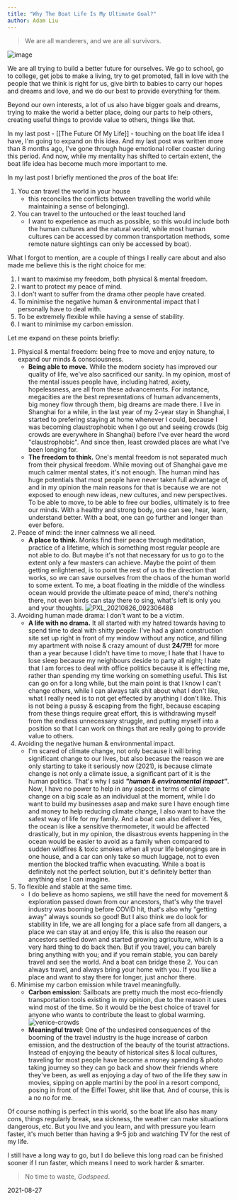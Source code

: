 ```yaml
---
title: "Why The Boat Life Is My Ultimate Goal?"
author: Adam Liu
---
```


> We are all wanderers, and we are all survivors.

![image](https://source.unsplash.com/DKix6Un55mw/1600x900)

We are all trying to build a better future for ourselves. We go to school, go to college, get jobs to make a living, try to get promoted, fall in love with the people that we think is right for us, give birth to babies to carry our hopes and dreams and love, and we do our best to provide everything for them.

Beyond our own interests, a lot of us also have bigger goals and dreams, trying to make the world a better place, doing our parts to help others, creating useful things to provide value to others, things like that.

In my last post - [[The Future Of My Life]] - touching on the boat life idea I have, I'm going to expand on this idea. And my last post was written more than 8 months ago, I've gone through huge emotional roller coaster during this period. And now, while my mentality has shifted to certain extent, the boat life idea has become much more important to me.

In my last post I briefly mentioned the *pro*s of the boat life:

1. You can travel the world in your house
   - this reconciles the conflicts between travelling the world while maintaining a sense of belonging).
2. You can travel to the untouched or the least touched land
   - I want to experience as much as possible, so this would include both the human cultures and the natural world, while most human cultures can be accessed by common transportation methods, some remote nature sightings can only be accessed by boat).

What I forgot to mention, are a couple of things I really care about and also made me believe this is the right choice for me:

1. I want to maximise my freedom, both physical & mental freedom.
2. I want to protect my peace of mind.
3. I don't want to suffer from the drama other people have created.
4. To minimise the negative human & environmental impact that I personally have to deal with.
5. To be extremely flexible while having a sense of stability.
6. I want to minimise my carbon emission.

Let me expand on these points briefly:

1. Physical & mental freedom: being free to move and enjoy nature, to expand our minds & consciousness.
   - **Being able to move.** While the modern society has improved our quality of life, we've also sacrificed our sanity. In my opinion, most of the mental issues people have, including hatred, axiety, hopelessness, are all from these advancements. For instance, megacities are the best representations of human advancements, big money flow through them, big dreams are made there. I live in Shanghai for a while, in the last year of my 2-year stay in Shanghai, I started to prefering staying at home whenever I could, because I was becoming claustrophobic when I go out and seeing crowds (big crowds are everywhere in Shanghai) before I've ever heard the word "claustrophobic". And since then, least crowded places are what I've been longing for.
   - **The freedom to think.** One's mental freedom is not separated much from their physical freedom. While moving out of Shanghai gave me much calmer mental states, it's not enough. The human mind has huge potentials that most people have never taken full advantage of, and in my opinion the main reasons for that is because we are not exposed to enough new ideas, new cultures, and new perspectives. To be able to move, to be able to free our bodies, ultimately is to free our minds. With a healthy and strong body, one can see, hear, learn, understand better. With a boat, one can go further and longer than ever before.
2. Peace of mind: the inner calmness we all need.
   - **A place to think.** Monks find their peace through meditation, practice of a lifetime, which is something most regular people are not able to do. But maybe it's not that necessary for us to go to the extent only a few masters can achieve. Maybe the point of them getting enlightened, is to point the rest of us to the direction that works, so we can save ourselves from the chaos of the human world to some extent. To me, a boat floating in the middle of the windless ocean would provide the ultimate peace of mind, there's nothing there, not even birds can stay there to sing, what's left is only you and your thoughts.
   ![PXL_20210826_092306488](https://user-images.githubusercontent.com/9758779/130938068-553991f6-40d2-49f4-9d46-3938f81ab3e3.jpg)
3. Avoiding human made drama: I don't want to be a victim.
   - **A life with no drama.** It all started with my hatred towards having to spend time to deal with shitty people: I've had a giant construction site set up right in front of my window without any notice, and filling my apartment with noise & crazy amount of dust **24/7!!!** for more than a year because I didn't have time to move; I hate that I have to lose sleep because my neighbours deside to party all night; I hate that I am forces to deal with office politics because it is effecting me, rather than spending my time working on something useful. This list can go on for a long while, but the main point is that I know I can't change others, while I can always talk shit about what I don't like, what I really need is to not get effected by anything I don't like. This is not being a pussy & escaping from the fight, because escaping from these things require great effort, this is withdrawing myself from the endless unnecessary struggle, and putting myself into a position so that I can work on things that are really going to provide value to others.
4. Avoiding the negative human & environmental impact.
   - I'm scared of climate change, not only because it will bring significant change to our lives, but also becasue the reason we are only starting to take it seriously now (2021), is because climate change is not only a climate issue, a significant part of it is the human politics. That's why I said ***"human & environmental impact"***. Now, I have no power to help in any aspect in terms of climate change on a big scale as an individual at the moment, while I do want to build my businesses asap and make sure I have enough time and money to help reducing climate change, I also want to have the safest way of life for my family. And a boat can also deliver it. Yes, the ocean is like a sensitive thermometer, it would be affected drastically, but in my opinion, the disastrous events happening in the ocean would be easier to avoid as a family when compared to sudden wildfires & toxic smokes when all your life belongings are in one house, and a car can only take so much luggage, not to even mention the blocked traffic when evacuating. While a boat is definitely not the perfect solution, but it's definitely better than anything else I can imagine.
5. To flexible and stable at the same time.
   - I do believe as homo sapiens, we still have the need for movement & exploration passed down from our ancestors, that's why the travel industry was booming before COVID hit, that's also why "getting away" always sounds so good! But I also think we do look for stability in life, we are all longing for a place safe from all dangers, a place we can stay at and enjoy life, this is also the reason our ancestors settled down and started growing agriculture, which is a very hard thing to do back then. But if you travel, you can barely bring anything with you; and if you remain stable, you can barely travel and see the world. And a boat can bridge these 2. You can always travel, and always bring your home with you. If you like a place and want to stay there for longer, just anchor there.
6. Minimise my carbon emission while travel meaningfully.
   - **Carbon emission**: Sailboats are pretty much the most eco-friendly transportation tools existing in my opinion, due to the reason it uses wind most of the time. So it would be the best choice of travel for anyone who wants to contribute the least to global warming.
   ![venice-crowds](https://user-images.githubusercontent.com/9758779/131056944-a0e61255-086b-436c-bfbf-2f7eeae526f5.png)
   - **Meaningful travel**: One of the undesired consequences of the booming of the travel industry is the huge increase of carbon emission, and the destruction of the beauty of the tourist attractions. Instead of enjoying the beauty of historical sites & local cultures, traveling for most people have become a money spending & photo taking journey so they can go back and show their friends where they've been, as well as enjoying a day of two of the life they saw in movies, sipping on apple martini by the pool in a resort compond, posing in front of the Eiffel Tower, shit like that. And of course, this is a no no for me.

Of course nothing is perfect in this world, so the boat life also has many *con*s, things regularly break, sea sickness, the weather can make situations dangerous, etc. But you live and you learn, and with pressure you learn faster, it's much better than having a 9-5 job and watching TV for the rest of my life.

I still have a long way to go, but I do believe this long road can be finished sooner if I run faster, which means I need to work harder & smarter.

> No time to waste, *Godspeed*.

2021-08-27
